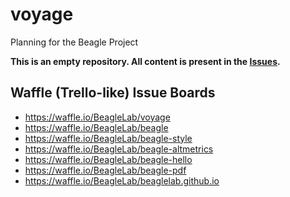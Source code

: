 # voyage

Planning for the Beagle Project

**This is an empty repository. All content is present in the [Issues](https://github.com/BeagleLab/voyage/issues).**

## Waffle (Trello-like) Issue Boards

- https://waffle.io/BeagleLab/voyage
- https://waffle.io/BeagleLab/beagle
- https://waffle.io/BeagleLab/beagle-style
- https://waffle.io/BeagleLab/beagle-altmetrics
- https://waffle.io/BeagleLab/beagle-hello
- https://waffle.io/BeagleLab/beagle-pdf
- https://waffle.io/BeagleLab/beaglelab.github.io
